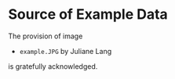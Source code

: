 # Source of Example Data

The provision of image
- `example.JPG` by Juliane Lang

is gratefully acknowledged.